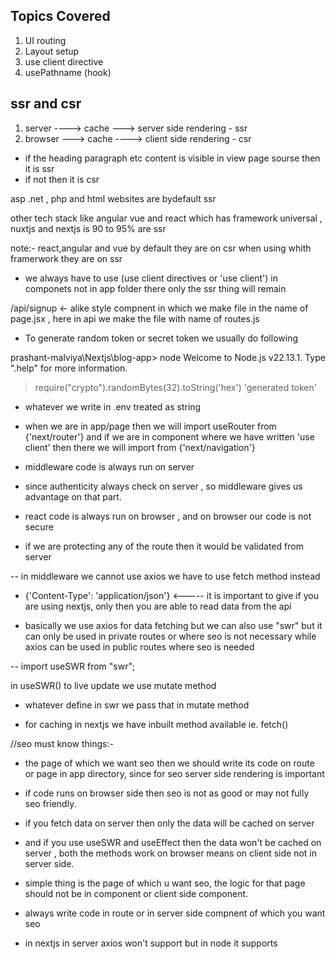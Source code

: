 ## Topics Covered

1. UI routing
2. Layout setup
3. use client directive
4. usePathname (hook)

## ssr and csr

1. server ----> cache ---> server side rendering - ssr
2. browser ---> cache ----> client side rendering - csr

- if the heading paragraph etc content is visible in view page sourse then it is ssr
- if not then it is csr

asp .net , php and html websites are bydefault ssr

other tech stack like angular vue and react which has framework universal , nuxtjs and nextjs is 90 to 95% are ssr

note:- react,angular and vue by default they are on csr when using whith framerwork they are on ssr


- we always have to use (use client directives or 'use client')  in componets not in app folder there only the ssr thing will remain


/api/signup <- alike style compnent in which we make file in the name of page.jsx , here in api we make the file with name of routes.js


- To generate random token or secret token we usually do following

prashant-malviya\Nextjs\blog-app> node
Welcome to Node.js v22.13.1.
Type ".help" for more information.
> require("crypto").randomBytes(32).toString('hex')
'generated token'

- whatever we write in .env treated as string

- when we are in app/page then we will import useRouter from {'next/router'} and if we are in component where we have written 'use client' then there we will import from {'next/navigation'}

- middleware code is always run on server
- since authenticity always check on server , so middleware gives us advantage on that part.
- react code is always run on browser , and on browser our code is not secure

- if we are protecting any of the route then it would be validated from server

-- in middleware we cannot use axios we have to use fetch method instead


- {'Content-Type': 'application/json'} <----- it is important to give if you are using nextjs, only then you are able to read data from the api


- basically we use axios for data fetching but we can also use "swr" but it can only be used in private routes or where seo is not necessary while axios can be used in public routes where seo is needed

-- import useSWR from "swr";

in useSWR() to live update we use mutate method

- whatever define in swr we pass that in mutate method

- for caching in nextjs we have inbuilt method available ie. fetch()

//seo must know things:- 

- the page of which we want seo then we should write its code on route or page in app directory, since for seo server side rendering is important

- if code runs on browser side then seo is not as good or may not fully seo friendly.

- if you fetch data on server then only the data will be cached on server 

- and if you use useSWR and useEffect then the data won't be cached on server , both the methods work on browser means on client side not in server side.

- simple thing is the page of which u want seo, the logic for that page should not be in component or client side component.
- always write code in route or in server side compnent of which you want seo

- in nextjs in server axios won't support but in node it supports